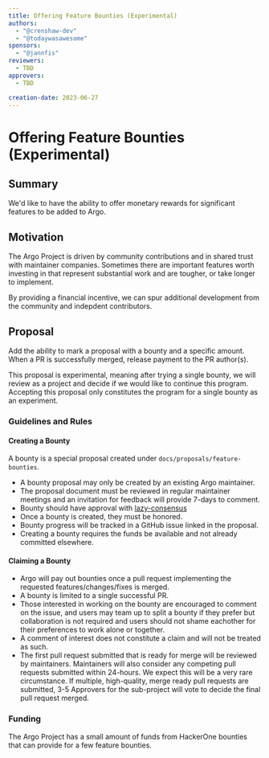 ```yaml
---
title: Offering Feature Bounties (Experimental)
authors:
  - "@crenshaw-dev"
  - "@todaywasawesome"
sponsors:
  - "@jannfis"
reviewers:
  - TBD
approvers:
  - TBD

creation-date: 2023-06-27
---
```

# Offering Feature Bounties (Experimental)

## Summary
We'd like to have the ability to offer monetary rewards for significant features to be added to Argo. 

## Motivation
The Argo Project is driven by community contributions and in shared trust with maintainer companies. Sometimes there are important features worth investing in that represent substantial work and are tougher, or take longer to implement. 

By providing a financial incentive, we can spur additional development from the community and indepdent contributors. 

## Proposal
Add the ability to mark a proposal with a bounty and a specific amount. When a PR is successfully merged, release payment to the PR author(s). 

This proposal is experimental, meaning after trying a single bounty, we will review as a project and decide if we would like to continue this program. Accepting this proposal only constitutes the program for a single bounty as an experiment. 

### Guidelines and Rules

#### Creating a Bounty
A bounty is a special proposal created under `docs/proposals/feature-bounties`. 

* A bounty proposal may only be created by an existing Argo maintainer.
* The proposal document must be reviewed in regular maintainer meetings and an invitation for feedback will provide 7-days to comment.
* Bounty should have approval with [lazy-consensus](https://community.apache.org/committers/lazyConsensus.html)
* Once a bounty is created, they must be honored.
* Bounty progress will be tracked in a GitHub issue linked in the proposal.
* Creating a bounty requires the funds be available and not already committed elsewhere. 

#### Claiming a Bounty
* Argo will pay out bounties once a pull request implementing the requested features/changes/fixes is merged.
* A bounty is limited to a single successful PR.
* Those interested in working on the bounty are encouraged to comment on the issue, and users may team up to split a bounty if they prefer but collaboration is not required and users should not shame eachother for their preferences to work alone or together.
* A comment of interest does not constitute a claim and will not be treated as such.
* The first pull request submitted that is ready for merge will be reviewed by maintainers. Maintainers will also consider any competing pull requests submitted within 24-hours. We expect this will be a very rare circumstance. If multiple, high-quality, merge ready pull requests are submitted, 3-5 Approvers for the sub-project will vote to decide the final pull request merged.

### Funding
The Argo Project has a small amount of funds from HackerOne bounties that can provide for a few feature bounties. 
